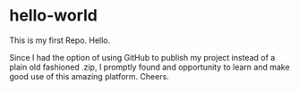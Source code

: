 # hello-world
This is my first Repo. Hello.

Since I had the option of using GitHub to publish my project instead of a plain old fashioned .zip, I promptly found and
opportunity to learn and make good use of this amazing platform. Cheers.
